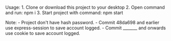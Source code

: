 Usage:
    1. Clone or download this project to your desktop
    2. Open command and run:
        npm i
    3. Start project with command:
        npm start

Note:
    - Project don't have hash password.
    - Commit 48da698 and earlier use express-session to save account logged.
    - Commit _______ and onwards use cookie to save account logged.